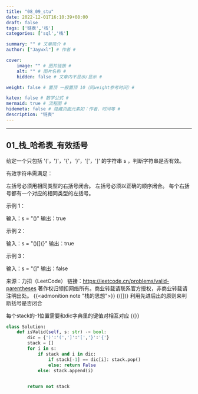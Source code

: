 ```yaml
---
title: "08_09_stu"
date: 2022-12-01T16:10:39+08:00
draft: false
tags: ['链表','栈']
categories: ['sql','栈']

summary: "" # 文章简介 #
author: ["Jaywxl"] # 作者 #

cover:
    image: "" # 图片链接 #
    alt: "" # 图片名称 #
    hidden: false # 文章内不显示/显示 #

weight: false # 置顶 一般置顶 10（同weight参考时间）#

katex: false # 数学公式 #
mermaid: true # 流程图 #
hidemeta: false # 隐藏页面元素如：作者、时间等 #
description: "链表"
---
```

---

<!--more-->
## 01_栈_哈希表_有效括号
给定一个只包括 '('，')'，'{'，'}'，'['，']' 的字符串 s ，判断字符串是否有效。

有效字符串需满足：

左括号必须用相同类型的右括号闭合。
左括号必须以正确的顺序闭合。
每个右括号都有一个对应的相同类型的左括号。
 

示例 1：

输入：s = "()"
输出：true

示例 2：

输入：s = "()[]{}"
输出：true

示例 3：

输入：s = "(]"
输出：false

来源：力扣（LeetCode）
链接：https://leetcode.cn/problems/valid-parentheses
著作权归领扣网络所有。商业转载请联系官方授权，非商业转载请注明出处。
{{<admonition note "栈的思想">}}
{([])} 利用先进后出的原则来判断括号是否闭合

每个stack的-1位置需要和dic字典里的键值对相互对应
{{</admonition>}}
```python
class Solution:
    def isValid(self, s: str) -> bool:
        dic = {')':'(',']':'[','}':'{'}
        stack = []
        for i in s:
            if stack and i in dic:
                if stack[-1] == dic[i]: stack.pop() 
                else: return False
            else: stack.append(i)
            

        return not stack
```
